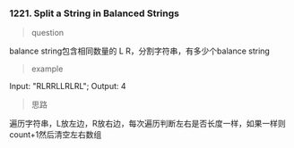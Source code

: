 ### 1221. Split a String in Balanced Strings
> question

balance string包含相同数量的 L R，分割字符串，有多少个balance string

> example

Input: "RLRRLLRLRL"; Output: 4

> 思路

遍历字符串，L放左边，R放右边，每次遍历判断左右是否长度一样，如果一样则count+1然后清空左右数组
